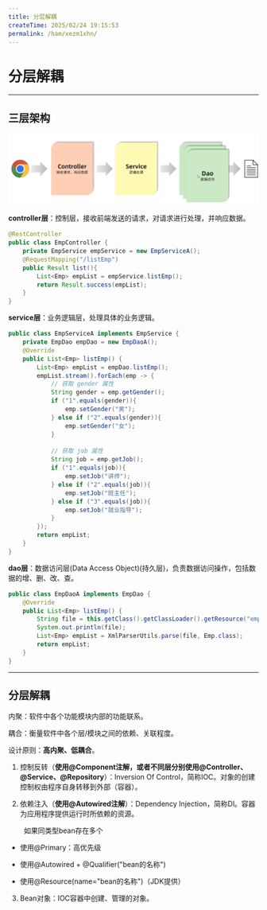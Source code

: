 ```yaml
---
title: 分层解耦
createTime: 2025/02/24 19:15:53
permalink: /ham/xezm1xhn/
---
```

# 分层解耦

****

## 三层架构

![](../../../.vuepress/public/hamimg/2025-02-05-20-57-40-image.png)

**controller层**：控制层，接收前端发送的请求，对请求进行处理，并响应数据。

```java
@RestController
public class EmpController {
    private EmpService empService = new EmpServiceA();
    @RequestMapping("/listEmp")
    public Result list(){
        List<Emp> empList = empService.listEmp();
        return Result.success(empList);
    }
}
```

**service层**：业务逻辑层，处理具体的业务逻辑。

```java
public class EmpServiceA implements EmpService {
    private EmpDao empDao = new EmpDaoA();
    @Override
    public List<Emp> listEmp() {
        List<Emp> empList = empDao.listEmp();
        empList.stream().forEach(emp -> {
            // 获取 gender 属性
            String gender = emp.getGender();
            if ("1".equals(gender)){
                emp.setGender("男");
            } else if ("2".equals(gender)){
                emp.setGender("女");
            }

            // 获取 job 属性
            String job = emp.getJob();
            if ("1".equals(job)){
                emp.setJob("讲师");
            } else if ("2".equals(job)){
                emp.setJob("班主任");
            } else if ("3".equals(job)){
                emp.setJob("就业指导");
            }
        });
        return empList;
    }
}
```

**dao层**：数据访问层(Data Access Object)(持久层)，负责数据访问操作，包括数据的增、删、改、查。

```java
public class EmpDaoA implements EmpDao {
    @Override
    public List<Emp> listEmp() {
        String file = this.getClass().getClassLoader().getResource("emp.xml").getFile();
        System.out.println(file);
        List<Emp> empList = XmlParserUtils.parse(file, Emp.class);
        return empList;
    }
}
```

**** 

## 分层解耦

内聚：软件中各个功能模块内部的功能联系。

耦合：衡量软件中各个层/模块之间的依赖、关联程度。

设计原则：**高内聚、低耦合**。

1. 控制反转（**使用@Component注解，或者不同层分别使用@Controller、@Service、@Repository**）：Inversion Of Control，简称IOC。对象的创建控制权由程序自身转移到外部（容器）。

2. 依赖注入（**使用@Autowired注解**）：Dependency Injection，简称Dl。容器为应用程序提供运行时所依赖的资源。

        如果同类型bean存在多个

- 使用@Primary：高优先级

- 使用@Autowired + @Qualifier("bean的名称")

- 使用@Resource(name="bean的名称")（JDK提供）
3. Bean对象：IOC容器中创建、管理的对象。
